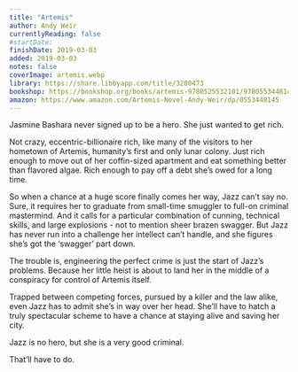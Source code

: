 ```yaml
---
title: "Artemis"
author: Andy Weir
currentlyReading: false
#startDate:
finishDate: 2019-03-03
added: 2019-03-03
notes: false
coverImage: artemis.webp
library: https://share.libbyapp.com/title/3280473
bookshop: https://bookshop.org/books/artemis-9780525532101/9780553448146
amazon: https://www.amazon.com/Artemis-Novel-Andy-Weir/dp/0553448145
---
```


Jasmine Bashara never signed up to be a hero. She just wanted to get rich.

Not crazy, eccentric-billionaire rich, like many of the visitors to her hometown of Artemis, humanity’s first and only lunar colony. Just rich enough to move out of her coffin-sized apartment and eat something better than flavored algae. Rich enough to pay off a debt she’s owed for a long time.

So when a chance at a huge score finally comes her way, Jazz can’t say no. Sure, it requires her to graduate from small-time smuggler to full-on criminal mastermind. And it calls for a particular combination of cunning, technical skills, and large explosions - not to mention sheer brazen swagger. But Jazz has never run into a challenge her intellect can’t handle, and she figures she’s got the ‘swagger’ part down.

The trouble is, engineering the perfect crime is just the start of Jazz’s problems. Because her little heist is about to land her in the middle of a conspiracy for control of Artemis itself.

Trapped between competing forces, pursued by a killer and the law alike, even Jazz has to admit she’s in way over her head. She’ll have to hatch a truly spectacular scheme to have a chance at staying alive and saving her city.

Jazz is no hero, but she is a very good criminal.

That’ll have to do.  
